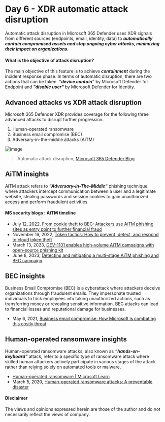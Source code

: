 # Day 6 - XDR automatic attack disruption  
Automatic attack disruption in Microsoft 365 Defender uses XDR signals from different sources (endpoints, email, identity, data) to ***automatically contain compromised assets and stop ongoing cyber attacks, minimizing their impact on organizations***.
#### What is the objective of attack disruption?
The main objective of this feature is to achieve ***containment*** during the incident response phase. In terms of automatic disruption, there are two actions that can be taken: ***"device contain"*** by Microsoft Defender for Endpoint and ***"disable user"*** by Microsoft Defender for Identity.

## Advanced attacks vs XDR attack disruption
Microsoft 365 Defender XDR provides coverage for the following three advanced attacks to disrupt further progression.
1. Human-operated ransomware
2. Business email compromise (BEC)
3. Adversary-in-the-middle attacks (AiTM)

![image](https://github.com/LearningKijo/SecurityResearcher-Note/assets/120234772/4a26dc22-2a5a-4197-b000-8ceaa44f2111)
>  Automatic attack disruption, [Microsoft 365 Defender Blog](https://techcommunity.microsoft.com/t5/microsoft-365-defender-blog/automatic-disruption-of-ransomware-and-bec-attacks-with/ba-p/3738294)

##  AiTM insights
AiTM attack refers to ***"Adversary-in-The-Middle"*** phishing technique where attackers intercept communication between a user and a legitimate website, stealing passwords and session cookies to gain unauthorized access and perform fraudulent activities.

#### MS security blogs : AiTM timeline
- July 12, 2022, [From cookie theft to BEC: Attackers use AiTM phishing sites as entry point to further financial fraud](https://www.microsoft.com/en-us/security/blog/2022/07/12/from-cookie-theft-to-bec-attackers-use-aitm-phishing-sites-as-entry-point-to-further-financial-fraud/)
- November 16, 2022, [Token tactics: How to prevent, detect, and respond to cloud token theft](https://www.microsoft.com/en-us/security/blog/2022/11/16/token-tactics-how-to-prevent-detect-and-respond-to-cloud-token-theft/)
- March 13, 2023, [DEV-1101 enables high-volume AiTM campaigns with open-source phishing kit](https://www.microsoft.com/en-us/security/blog/2023/03/13/dev-1101-enables-high-volume-aitm-campaigns-with-open-source-phishing-kit/)
- June 8, 2023, [Detecting and mitigating a multi-stage AiTM phishing and BEC campaign](https://www.microsoft.com/en-us/security/blog/2023/06/08/detecting-and-mitigating-a-multi-stage-aitm-phishing-and-bec-campaign/)

## BEC insights
Business Email Compromise (BEC) is a cyberattack where attackers deceive organizations through fraudulent emails. They impersonate trusted individuals to trick employees into taking unauthorized actions, such as transferring money or revealing sensitive information. BEC attacks can lead to financial losses and reputational damage for businesses.

- May 6, 2021, [Business email compromise: How Microsoft is combating this costly threat](https://www.microsoft.com/en-us/security/blog/2021/05/06/business-email-compromise-how-microsoft-is-combating-this-costly-threat/)

## Human-operated ransomware insights
Human-operated ransomware attacks, also known as ***"hands-on-keyboard"*** attack, refer to a specific type of ransomware attack where skilled human attackers actively participate in various stages of the attack rather than relying solely on automated tools or malware.

- [Human-operated ransomware | Microsoft Learn](https://learn.microsoft.com/en-us/security/ransomware/human-operated-ransomware)
- March 5, 2020, [Human-operated ransomware attacks: A preventable disaster](https://www.microsoft.com/en-us/security/blog/2020/03/05/human-operated-ransomware-attacks-a-preventable-disaster/)

#### Disclaimer
The views and opinions expressed herein are those of the author and do not necessarily reflect the views of company.

